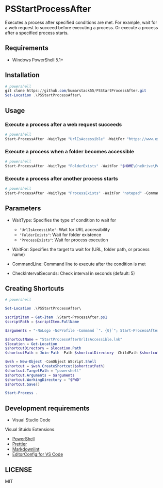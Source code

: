 # PSStartProcessAfter

Executes a process after specified conditions are met.
For example, wait for a web request to succeed before executing a process.
Or execute a process after a specified process starts.

## Requirements

- Windows PowerShell 5.1+

## Installation

```powershell
# powershell
git clone https://github.com/kumarstack55/PSStartProcessAfter.git
Set-Location .\PSStartProcessAfter\
```

## Usage

### Execute a process after a web request succeeds

```powershell
# powershell
Start-ProcessAfter -WaitType "UrlIsAccessible" -WaitFor "https://www.example.com" -CommandLine "notepad.exe"
```

### Execute a process when a folder becomes accessible

```powershell
# powershell
Start-ProcessAfter -WaitType "FolderExists" -WaitFor "$HOME\OneDrive\Personal Vault" -CommandLine "notepad.exe"
```

### Execute a process after another process starts

```powershell
# powershell
Start-ProcessAfter -WaitType "ProcessExists" -WaitFor "notepad" -CommandLine "calc.exe"
```

## Parameters

- WaitType: Specifies the type of condition to wait for
  - `"UrlIsAccessible"`: Wait for URL accessibility
  - `"FolderExists"`: Wait for folder existence
  - `"ProcessExists"`: Wait for process execution

- WaitFor: Specifies the target to wait for (URL, folder path, or process name)

- CommandLine: Command line to execute after the condition is met

- CheckIntervalSeconds: Check interval in seconds (default: 5)

## Creating Shortcuts

```powershell
# powershell

Set-Location .\PSStartProcessAfter\

$scriptItem = Get-Item .\Start-ProcessAfter.ps1
$scriptPath = $scriptItem.FullName

$arguments = "-NoLogo -NoProfile -Command `". {0}`"; Start-ProcessAfter -WaitType UrlIsAccessible -WaitFor 'https://www.example.com' -CommandLine 'notepad.exe'; Start-Sleep 60" -f $scriptPath

$shortcutName = "StartProcessAfterUrlIsAccessible.lnk"
$location = Get-Location
$shortcutDirectory = $location.Path
$shortcutPath = Join-Path -Path $shortcutDirectory -ChildPath $shortcutName

$wsh = New-Object -ComObject WScript.Shell
$shortcut = $wsh.CreateShortcut($shortcutPath)
$shortcut.TargetPath = "powershell"
$shortcut.Arguments = $arguments
$shortcut.WorkingDirectory = "$PWD"
$shortcut.Save()

Start-Process .
```

## Development requirements

- Visual Studio Code

 Visual Stuido Extensions

- [PowerShell](https://marketplace.visualstudio.com/items?itemName=ms-vscode.PowerShell)
- [Prettier](https://marketplace.visualstudio.com/items?itemName=esbenp.prettier-vscode)
- [Markdownlint](https://marketplace.visualstudio.com/items?itemName=DavidAnson.vscode-markdownlint)
- [EditorConfig for VS Code](https://marketplace.visualstudio.com/items?itemName=EditorConfig.EditorConfig)

## LICENSE

MIT
